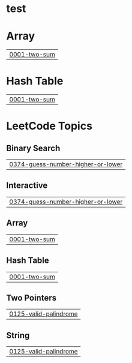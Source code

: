 # test


# Array
|  |
| ------- |
| [0001-two-sum](https://github.com/datascienceduniya/test/tree/master/0001-two-sum) |
# Hash Table
|  |
| ------- |
| [0001-two-sum](https://github.com/datascienceduniya/test/tree/master/0001-two-sum) |
<!---LeetCode Topics Start-->
# LeetCode Topics
## Binary Search
|  |
| ------- |
| [0374-guess-number-higher-or-lower](https://github.com/datascienceduniya/test/tree/master/0374-guess-number-higher-or-lower) |
## Interactive
|  |
| ------- |
| [0374-guess-number-higher-or-lower](https://github.com/datascienceduniya/test/tree/master/0374-guess-number-higher-or-lower) |
## Array
|  |
| ------- |
| [0001-two-sum](https://github.com/datascienceduniya/test/tree/master/0001-two-sum) |
## Hash Table
|  |
| ------- |
| [0001-two-sum](https://github.com/datascienceduniya/test/tree/master/0001-two-sum) |
## Two Pointers
|  |
| ------- |
| [0125-valid-palindrome](https://github.com/datascienceduniya/test/tree/master/0125-valid-palindrome) |
## String
|  |
| ------- |
| [0125-valid-palindrome](https://github.com/datascienceduniya/test/tree/master/0125-valid-palindrome) |
<!---LeetCode Topics End-->